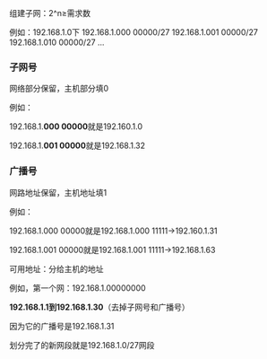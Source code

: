 组建子网：2^n≥需求数

例如：192.168.1.0下
192.168.1.000 00000/27
192.168.1.001 00000/27
192.168.1.010 00000/27
...



### 子网号

网络部分保留，主机部分填0

例如：

192.168.1.**000 00000**就是192.160.1.0

192.168.1.**001 00000**就是192.168.1.32



### 广播号

网路地址保留，主机地址填1

例如：

192.168.1.000 00000就是192.168.1.000 11111->192.160.1.31

192.168.1.001 00000就是192.168.1.001 11111->192.168.1.63



可用地址：分给主机的地址



例如，第一个网：192.168.1.00000000

**192.168.1.1到192.168.1.30**（去掉子网号和广播号）

因为它的广播号是192.168.1.31

划分完了的新网段就是192.168.1.0/27网段

